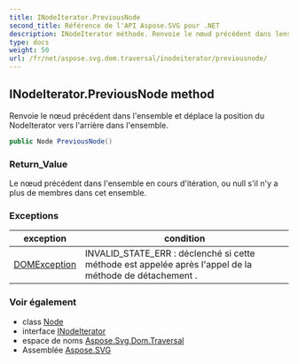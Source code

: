 ```yaml
---
title: INodeIterator.PreviousNode
second_title: Référence de l'API Aspose.SVG pour .NET
description: INodeIterator méthode. Renvoie le nœud précédent dans lensemble et déplace la position du NodeIterator vers larrière dans lensemble.
type: docs
weight: 50
url: /fr/net/aspose.svg.dom.traversal/inodeiterator/previousnode/
---
```

## INodeIterator.PreviousNode method

Renvoie le nœud précédent dans l'ensemble et déplace la position du NodeIterator vers l'arrière dans l'ensemble.

```csharp
public Node PreviousNode()
```

### Return_Value

Le nœud précédent dans l'ensemble en cours d'itération, ou null s'il n'y a plus de membres dans cet ensemble.

### Exceptions

| exception | condition |
| --- | --- |
| [DOMException](../../../aspose.svg.dom/domexception/) | INVALID_STATE_ERR : déclenché si cette méthode est appelée après l'appel de la méthode de détachement . |

### Voir également

* class [Node](../../../aspose.svg.dom/node/)
* interface [INodeIterator](../)
* espace de noms [Aspose.Svg.Dom.Traversal](../../inodeiterator/)
* Assemblée [Aspose.SVG](../../../)


